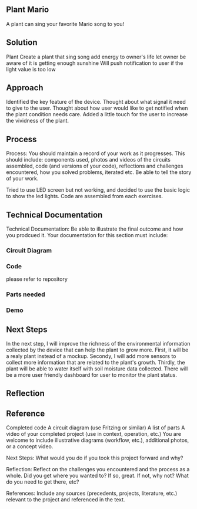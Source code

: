 ## Plant Mario
A plant can sing your favorite Mario song to you!

## Solution

Plant  Create a plant that sing song
add energy to owner's life
let owner be aware of it is getting enough sunshine
Will push notification to user if the light value is too low

## Approach
Identified the key feature of the device.
Thought about what signal it need to give to the user.
Thought about how user would like to get notified when the plant condition needs care.
Added a little touch for the user to increase the vividness of the plant.

## Process
Process: You should maintain a record of your work as it progresses. This should include: components used, photos and videos of the circuits assembled, code (and versions of your code), reflections and challenges encountered, how you solved problems, iterated etc. Be able to tell the story of your work.

Tried to use LED screen but not working, and decided to use the basic logic to show the led lights.
Code are assembled from each exercises.

## Technical Documentation
Technical Documentation: Be able to illustrate the final outcome and how you prodcued it. Your documentation for this section must include:
### Circuit Diagram

### Code
please refer to repository

### Parts needed


### Demo

## Next Steps
In the next step, I will improve the richness of the environmental information collected by the device that can help the plant to grow more. First, it will be a realy plant instead of a mockup. Secondy, I will add more sensors to collect more information that are related to the plant's growth. Thirdly, the plant will be able to water itself with soil moisture data collected. There will be a  more user friendly dashboard for user to monitor the plant status.

## Reflection


## Reference
Completed code
A circuit diagram (use Fritzing or similar)
A list of parts
A video of your completed project (use in context, operation, etc.)
You are welcome to include illustrative diagrams (workflow, etc.), additional photos, or a concept video.

Next Steps: What would you do if you took this project forward and why?

Reflection: Reflect on the challenges you encountered and the process as a whole. Did you get where you wanted to? If so, great. If not, why not? What do you need to get there, etc?

References: Include any sources (precedents, projects, literature, etc.) relevant to the project and referenced in the text.